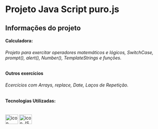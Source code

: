 # Projeto Java Script puro.js

## Informações do projeto  

#### Calculadora:

###### Projeto para exercitar operadores matemáticos e lógicos, SwitchCase, prompt(), alert(), Number(), TemplateStrings e funções.

#### Outros exercícios

###### Ecercícios com Arrays, replace, Date, Laços de Repetição.



#### Tecnologias Utilizadas:  

  
 
<div style="display: inline_block"><br>  
<img align="center" alt="icon HTMl" height="30" width="40" src="https://cdn.jsdelivr.net/gh/devicons/devicon/icons/html5/html5-original.svg" />
<img align="center" alt="icon JS" height="30" width="40" src="https://cdn.jsdelivr.net/gh/devicons/devicon/icons/javascript/javascript-original.svg" />  

</div>